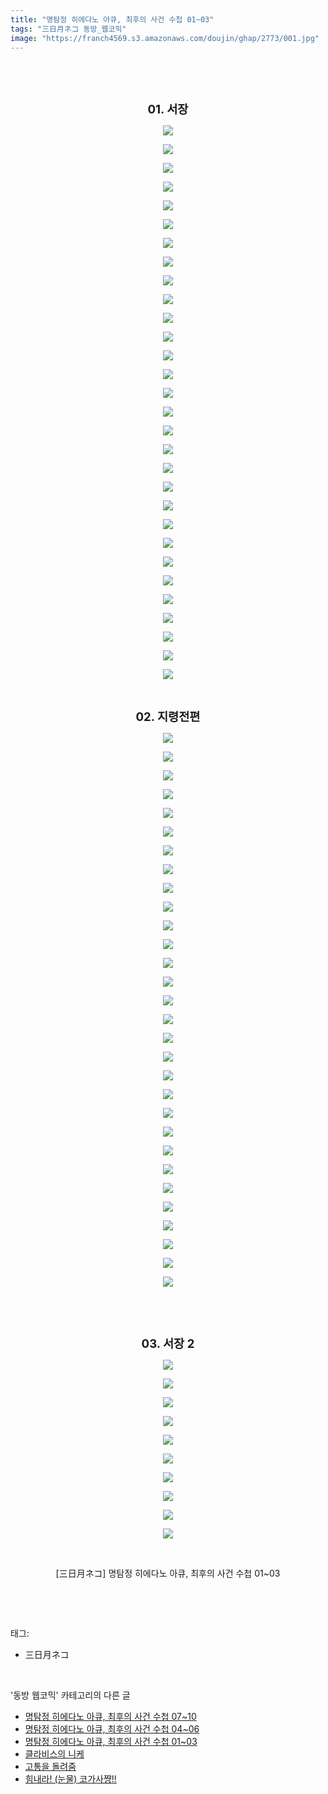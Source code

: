 ```yaml
---
title: "명탐정 히에다노 아큐, 최후의 사건 수첩 01~03"
tags: "三日月ネコ 동방_웹코믹"
image: "https://franch4569.s3.amazonaws.com/doujin/ghap/2773/001.jpg"
---
```

<div class="article">
<p style="text-align: center; clear: none; float: none;"><br/></p>
<p style="text-align: center; clear: none; float: none;"><b><br/></b></p>
<p style="text-align: center; clear: none; float: none;"><b><span style="font-size: 14pt;">01. 서장</span></b></p>
<p style="text-align: center; clear: none; float: none;"><img src="{{ site.imgserver2 }}/ghap/2773/001.jpg"/></p>
<p style="text-align: center; clear: none; float: none;"><img src="{{ site.imgserver2 }}/ghap/2773/002.jpg"/></p>
<p style="text-align: center; clear: none; float: none;"><img src="{{ site.imgserver2 }}/ghap/2773/003.jpg"/></p>
<p style="text-align: center; clear: none; float: none;"><img src="{{ site.imgserver2 }}/ghap/2773/004.jpg"/></p>
<p style="text-align: center; clear: none; float: none;"><img src="{{ site.imgserver2 }}/ghap/2773/005.jpg"/></p>
<p style="text-align: center; clear: none; float: none;"><img src="{{ site.imgserver2 }}/ghap/2773/006.jpg"/></p>
<p style="text-align: center; clear: none; float: none;"><img src="{{ site.imgserver2 }}/ghap/2773/007.jpg"/></p>
<p style="text-align: center; clear: none; float: none;"><img src="{{ site.imgserver2 }}/ghap/2773/008.jpg"/></p>
<p style="text-align: center; clear: none; float: none;"><img src="{{ site.imgserver2 }}/ghap/2773/009.jpg"/></p>
<p style="text-align: center; clear: none; float: none;"><img src="{{ site.imgserver2 }}/ghap/2773/010.jpg"/></p>
<p style="text-align: center; clear: none; float: none;"><img src="{{ site.imgserver2 }}/ghap/2773/011.jpg"/></p>
<p style="text-align: center; clear: none; float: none;"><img src="{{ site.imgserver2 }}/ghap/2773/012.jpg"/></p>
<p style="text-align: center; clear: none; float: none;"><img src="{{ site.imgserver2 }}/ghap/2773/013.jpg"/></p>
<p style="text-align: center; clear: none; float: none;"><img src="{{ site.imgserver2 }}/ghap/2773/014.jpg"/></p>
<p style="text-align: center; clear: none; float: none;"><img src="{{ site.imgserver2 }}/ghap/2773/015.jpg"/></p>
<p style="text-align: center; clear: none; float: none;"><img src="{{ site.imgserver2 }}/ghap/2773/016.jpg"/></p>
<p style="text-align: center; clear: none; float: none;"><img src="{{ site.imgserver2 }}/ghap/2773/017.jpg"/></p>
<p style="text-align: center; clear: none; float: none;"><img src="{{ site.imgserver2 }}/ghap/2773/018.jpg"/></p>
<p style="text-align: center; clear: none; float: none;"><img src="{{ site.imgserver2 }}/ghap/2773/019.jpg"/></p>
<p style="text-align: center; clear: none; float: none;"><img src="{{ site.imgserver2 }}/ghap/2773/020.jpg"/></p>
<p style="text-align: center; clear: none; float: none;"><img src="{{ site.imgserver2 }}/ghap/2773/021.jpg"/></p>
<p style="text-align: center; clear: none; float: none;"><img src="{{ site.imgserver2 }}/ghap/2773/022.jpg"/></p>
<p style="text-align: center; clear: none; float: none;"><img src="{{ site.imgserver2 }}/ghap/2773/023.jpg"/></p>
<p style="text-align: center; clear: none; float: none;"><img src="{{ site.imgserver2 }}/ghap/2773/024.jpg"/></p>
<p style="text-align: center; clear: none; float: none;"><img src="{{ site.imgserver2 }}/ghap/2773/025.jpg"/></p>
<p style="text-align: center; clear: none; float: none;"><img src="{{ site.imgserver2 }}/ghap/2773/026.jpg"/></p>
<p style="text-align: center; clear: none; float: none;"><img src="{{ site.imgserver2 }}/ghap/2773/027.jpg"/></p>
<p style="text-align: center; clear: none; float: none;"><img src="{{ site.imgserver2 }}/ghap/2773/028.jpg"/></p>
<p style="text-align: center; clear: none; float: none;"><img src="{{ site.imgserver2 }}/ghap/2773/029.jpg"/></p>
<p style="text-align: center; clear: none; float: none;"><img src="{{ site.imgserver2 }}/ghap/2773/030.jpg"/></p>
<p style="text-align: center; clear: none; float: none;"><br/></p>
<p style="text-align: center; clear: none; float: none;"><span style="font-size: 14pt;"><b>02. 지령전편</b></span></p>
<p style="text-align: center; clear: none; float: none;"><img src="{{ site.imgserver2 }}/ghap/2773/031.jpg"/></p>
<p style="text-align: center; clear: none; float: none;"><img src="{{ site.imgserver2 }}/ghap/2773/032.jpg"/></p>
<p style="text-align: center; clear: none; float: none;"><img src="{{ site.imgserver2 }}/ghap/2773/033.jpg"/></p>
<p style="text-align: center; clear: none; float: none;"><img src="{{ site.imgserver2 }}/ghap/2773/034.jpg"/></p>
<p style="text-align: center; clear: none; float: none;"><img src="{{ site.imgserver2 }}/ghap/2773/035.jpg"/></p>
<p style="text-align: center; clear: none; float: none;"><img src="{{ site.imgserver2 }}/ghap/2773/036.jpg"/></p>
<p style="text-align: center; clear: none; float: none;"><img src="{{ site.imgserver2 }}/ghap/2773/037.jpg"/></p>
<p style="text-align: center; clear: none; float: none;"><img src="{{ site.imgserver2 }}/ghap/2773/038.jpg"/></p>
<p style="text-align: center; clear: none; float: none;"><img src="{{ site.imgserver2 }}/ghap/2773/039.jpg"/></p>
<p style="text-align: center; clear: none; float: none;"><img src="{{ site.imgserver2 }}/ghap/2773/040.jpg"/></p>
<p style="text-align: center; clear: none; float: none;"><img src="{{ site.imgserver2 }}/ghap/2773/041.jpg"/></p>
<p style="text-align: center; clear: none; float: none;"><img src="{{ site.imgserver2 }}/ghap/2773/042.jpg"/></p>
<p style="text-align: center; clear: none; float: none;"><img src="{{ site.imgserver2 }}/ghap/2773/043.jpg"/></p>
<p style="text-align: center; clear: none; float: none;"><img src="{{ site.imgserver2 }}/ghap/2773/044.jpg"/></p>
<p style="text-align: center; clear: none; float: none;"><img src="{{ site.imgserver2 }}/ghap/2773/045.jpg"/></p>
<p style="text-align: center; clear: none; float: none;"><img src="{{ site.imgserver2 }}/ghap/2773/046.jpg"/></p>
<p style="text-align: center; clear: none; float: none;"><img src="{{ site.imgserver2 }}/ghap/2773/047.jpg"/></p>
<p style="text-align: center; clear: none; float: none;"><img src="{{ site.imgserver2 }}/ghap/2773/048.jpg"/></p>
<p style="text-align: center; clear: none; float: none;"><img src="{{ site.imgserver2 }}/ghap/2773/049.jpg"/></p>
<p style="text-align: center; clear: none; float: none;"><img src="{{ site.imgserver2 }}/ghap/2773/050.jpg"/></p>
<p style="text-align: center; clear: none; float: none;"><img src="{{ site.imgserver2 }}/ghap/2773/051.jpg"/></p>
<p style="text-align: center; clear: none; float: none;"><img src="{{ site.imgserver2 }}/ghap/2773/052.jpg"/></p>
<p style="text-align: center; clear: none; float: none;"><img src="{{ site.imgserver2 }}/ghap/2773/053.jpg"/></p>
<p style="text-align: center; clear: none; float: none;"><img src="{{ site.imgserver2 }}/ghap/2773/054.jpg"/></p>
<p style="text-align: center; clear: none; float: none;"><img src="{{ site.imgserver2 }}/ghap/2773/055.jpg"/></p>
<p style="text-align: center; clear: none; float: none;"><img src="{{ site.imgserver2 }}/ghap/2773/056.jpg"/></p>
<p style="text-align: center; clear: none; float: none;"><img src="{{ site.imgserver2 }}/ghap/2773/057.jpg"/></p>
<p style="text-align: center; clear: none; float: none;"><img src="{{ site.imgserver2 }}/ghap/2773/058.jpg"/></p>
<p style="text-align: center; clear: none; float: none;"><img src="{{ site.imgserver2 }}/ghap/2773/059.jpg"/></p>
<p style="text-align: center; clear: none; float: none;"><img src="{{ site.imgserver2 }}/ghap/2773/060.jpg"/></p>
<p style="text-align: center; clear: none; float: none;"><br/></p>
<p style="text-align: center; clear: none; float: none;"><br/></p>
<p style="text-align: center; clear: none; float: none;"><b><span style="font-size: 14pt;">03. 서장 2</span></b></p>
<p style="text-align: center; clear: none; float: none;"></p>
<p style="text-align: center; clear: none; float: none;"><img src="{{ site.imgserver2 }}/ghap/2773/061.jpg"/></p>
<p style="text-align: center; clear: none; float: none;"><img src="{{ site.imgserver2 }}/ghap/2773/062.jpg"/></p>
<p style="text-align: center; clear: none; float: none;"><img src="{{ site.imgserver2 }}/ghap/2773/063.jpg"/></p>
<p style="text-align: center; clear: none; float: none;"><img src="{{ site.imgserver2 }}/ghap/2773/064.jpg"/></p>
<p style="text-align: center; clear: none; float: none;"><img src="{{ site.imgserver2 }}/ghap/2773/065.jpg"/></p>
<p style="text-align: center; clear: none; float: none;"><img src="{{ site.imgserver2 }}/ghap/2773/066.jpg"/></p>
<p style="text-align: center; clear: none; float: none;"><img src="{{ site.imgserver2 }}/ghap/2773/067.jpg"/></p>
<p style="text-align: center; clear: none; float: none;"><img src="{{ site.imgserver2 }}/ghap/2773/068.jpg"/></p>
<p style="text-align: center; clear: none; float: none;"><img src="{{ site.imgserver2 }}/ghap/2773/069.jpg"/></p>
<p style="text-align: center; clear: none; float: none;"><img src="{{ site.imgserver2 }}/ghap/2773/070.jpg"/></p>
<p style="text-align: center; clear: none; float: none;"><br/></p>
<p style="text-align: center; clear: none; float: none;">[三日月ネコ] 명탐정 히에다노 아큐, 최후의 사건 수첩 01~03</p>
<p><br/></p>
</div><br/>
<div class="tagTrail">
<p>태그: </p>
<ul>
<li>三日月ネコ</li>
</ul>
</div><br/>
<div class="another">
<p>'동방 웹코믹' 카테고리의 다른 글</p>
<ul>
<li><a href="/ghap_2775">명탐정 히에다노 아큐, 최후의 사건 수첩 07~10</a></li>
<li><a href="/ghap_2774">명탐정 히에다노 아큐, 최후의 사건 수첩 04~06</a></li>
<li><a href="/ghap_2773">명탐정 히에다노 아큐, 최후의 사건 수첩 01~03</a></li>
<li><a href="/ghap_2756">클라비스의 니케</a></li>
<li><a href="/ghap_2730">고통을 돌려줌</a></li>
<li><a href="/ghap_2690">힘내라! (눈물) 코가사쨩!!</a></li>
</ul>
</div><br/>
<div class="cb_module cb_fluid">
<div class="cb_wrt cb_profile">
</div><!-- commentList close -->
</div><br/>
